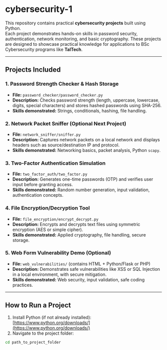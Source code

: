 # cybersecurity-1

This repository contains practical **cybersecurity projects** built using Python.  
Each project demonstrates hands-on skills in password security, authentication, network monitoring, and basic cryptography. These projects are designed to showcase practical knowledge for applications to BSc Cybersecurity programs like **TalTech**.

---

## Projects Included

### 1. Password Strength Checker & Hash Storage
- **File:** `password_checker/password_checker.py`  
- **Description:** Checks password strength (length, uppercase, lowercase, digits, special characters) and stores hashed passwords using SHA-256.  
- **Skills demonstrated:** Strings, conditionals, hashing, file handling.

### 2. Network Packet Sniffer (Optional Next Project)
- **File:** `network_sniffer/sniffer.py`  
- **Description:** Captures network packets on a local network and displays headers such as source/destination IP and protocol.  
- **Skills demonstrated:** Networking basics, packet analysis, Python `scapy`.

### 3. Two-Factor Authentication Simulation
- **File:** `two_factor_auth/two_factor.py`  
- **Description:** Generates one-time passwords (OTP) and verifies user input before granting access.  
- **Skills demonstrated:** Random number generation, input validation, authentication concepts.

### 4. File Encryption/Decryption Tool
- **File:** `file_encryption/encrypt_decrypt.py`  
- **Description:** Encrypts and decrypts text files using symmetric encryption (AES or simple cipher).  
- **Skills demonstrated:** Applied cryptography, file handling, secure storage.

### 5. Web Form Vulnerability Demo (Optional)
- **File:** `web_vulnerabilities/` (contains HTML + Python/Flask or PHP)  
- **Description:** Demonstrates safe vulnerabilities like XSS or SQL Injection in a local environment, with secure mitigation.  
- **Skills demonstrated:** Web security, input validation, safe coding practices.

---

## How to Run a Project

1. Install Python (if not already installed): [https://www.python.org/downloads/](https://www.python.org/downloads/)  
2. Navigate to the project folder:
```bash
cd path_to_project_folder
